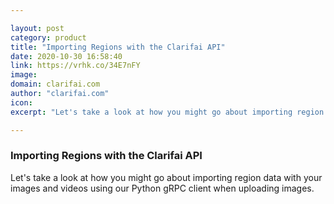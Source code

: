 ```yaml
---

layout: post
category: product
title: "Importing Regions with the Clarifai API"
date: 2020-10-30 16:58:40
link: https://vrhk.co/34E7nFY
image: 
domain: clarifai.com
author: "clarifai.com"
icon: 
excerpt: "Let's take a look at how you might go about importing region data with your images and videos using our Python gRPC client when uploading images."

---
```


### Importing Regions with the Clarifai API

Let's take a look at how you might go about importing region data with your images and videos using our Python gRPC client when uploading images.